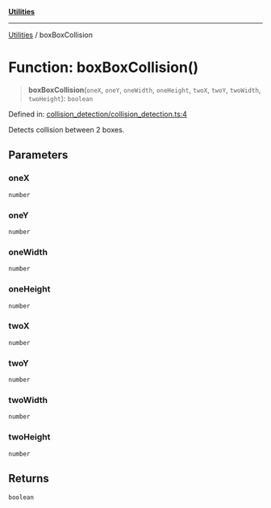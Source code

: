 [**Utilities**](../README.md)

***

[Utilities](../README.md) / boxBoxCollision

# Function: boxBoxCollision()

> **boxBoxCollision**(`oneX`, `oneY`, `oneWidth`, `oneHeight`, `twoX`, `twoY`, `twoWidth`, `twoHeight`): `boolean`

Defined in: [collision\_detection/collision\_detection.ts:4](https://github.com/noobiept/utilities/blob/786efe35015e1a6c21914057e8b0d5fc10429d8e/source/collision_detection/collision_detection.ts#L4)

Detects collision between 2 boxes.

## Parameters

### oneX

`number`

### oneY

`number`

### oneWidth

`number`

### oneHeight

`number`

### twoX

`number`

### twoY

`number`

### twoWidth

`number`

### twoHeight

`number`

## Returns

`boolean`

